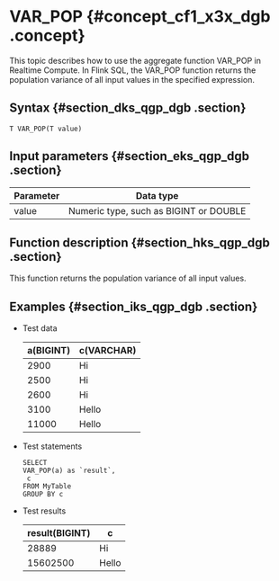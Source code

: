 # VAR\_POP {#concept_cf1_x3x_dgb .concept}

This topic describes how to use the aggregate function VAR\_POP in Realtime Compute. In Flink SQL, the VAR\_POP function returns the population variance of all input values in the specified expression.

## Syntax {#section_dks_qgp_dgb .section}

```
T VAR_POP(T value)
```

## Input parameters {#section_eks_qgp_dgb .section}

|Parameter|Data type|
|---------|---------|
|value|Numeric type, such as BIGINT or DOUBLE|

## Function description {#section_hks_qgp_dgb .section}

This function returns the population variance of all input values.

## Examples {#section_iks_qgp_dgb .section}

-   Test data

    |a\(BIGINT\)|c\(VARCHAR\)|
    |-----------|------------|
    |2900|Hi|
    |2500|Hi|
    |2600|Hi|
    |3100|Hello|
    |11000|Hello|

-   Test statements

    ```language-sql
    SELECT 
    VAR_POP(a) as `result`,
     c
    FROM MyTable
    GROUP BY c
    ```

-   Test results

    |result\(BIGINT\)|c|
    |----------------|--|
    |28889|Hi|
    |15602500|Hello|



